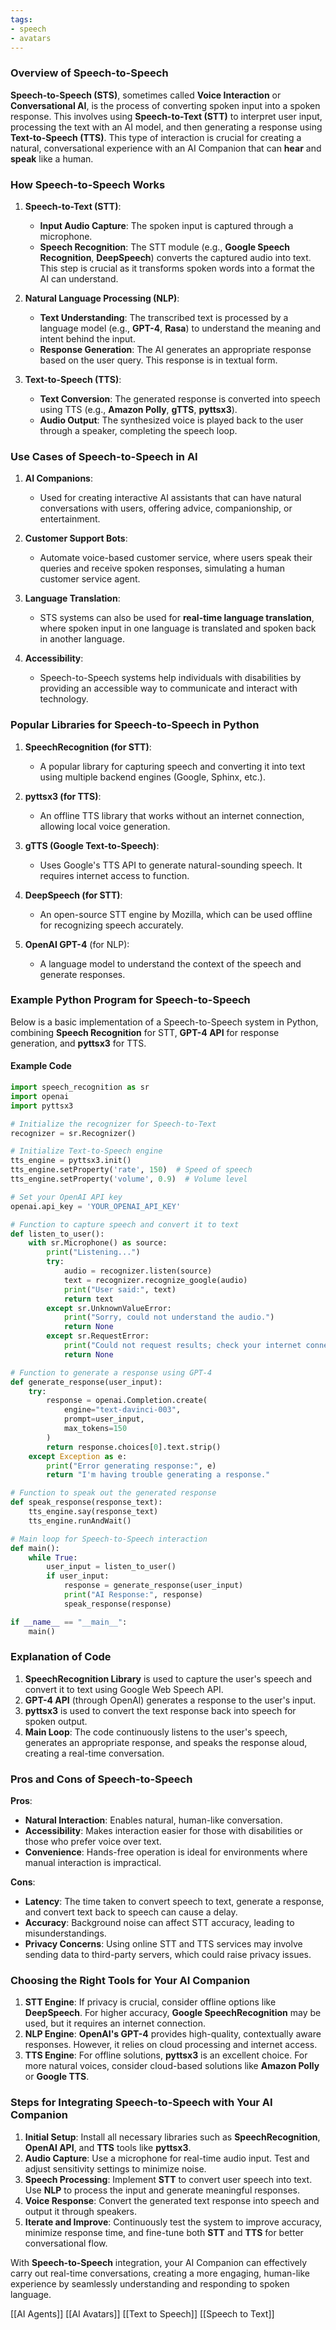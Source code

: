 ```yaml
---
tags:
- speech
- avatars
---
```


### Overview of Speech-to-Speech

**Speech-to-Speech (STS)**, sometimes called **Voice Interaction** or **Conversational AI**, is the process of converting spoken input into a spoken response. This involves using **Speech-to-Text (STT)** to interpret user input, processing the text with an AI model, and then generating a response using **Text-to-Speech (TTS)**. This type of interaction is crucial for creating a natural, conversational experience with an AI Companion that can **hear** and **speak** like a human.

### How Speech-to-Speech Works

1. **Speech-to-Text (STT)**:

    - **Input Audio Capture**: The spoken input is captured through a microphone.
    - **Speech Recognition**: The STT module (e.g., **Google Speech Recognition**, **DeepSpeech**) converts the captured audio into text. This step is crucial as it transforms spoken words into a format the AI can understand.

2. **Natural Language Processing (NLP)**:

    - **Text Understanding**: The transcribed text is processed by a language model (e.g., **GPT-4**, **Rasa**) to understand the meaning and intent behind the input.
    - **Response Generation**: The AI generates an appropriate response based on the user query. This response is in textual form.

3. **Text-to-Speech (TTS)**:

    - **Text Conversion**: The generated response is converted into speech using TTS (e.g., **Amazon Polly**, **gTTS**, **pyttsx3**).
    - **Audio Output**: The synthesized voice is played back to the user through a speaker, completing the speech loop.

### Use Cases of Speech-to-Speech in AI

1. **AI Companions**:

    - Used for creating interactive AI assistants that can have natural conversations with users, offering advice, companionship, or entertainment.

2. **Customer Support Bots**:

    - Automate voice-based customer service, where users speak their queries and receive spoken responses, simulating a human customer service agent.

3. **Language Translation**:

    - STS systems can also be used for **real-time language translation**, where spoken input in one language is translated and spoken back in another language.

4. **Accessibility**:

    - Speech-to-Speech systems help individuals with disabilities by providing an accessible way to communicate and interact with technology.

### Popular Libraries for Speech-to-Speech in Python

1. **SpeechRecognition (for STT)**:

    - A popular library for capturing speech and converting it into text using multiple backend engines (Google, Sphinx, etc.).

2. **pyttsx3 (for TTS)**:

    - An offline TTS library that works without an internet connection, allowing local voice generation.

3. **gTTS (Google Text-to-Speech)**:

    - Uses Google's TTS API to generate natural-sounding speech. It requires internet access to function.

4. **DeepSpeech (for STT)**:

    - An open-source STT engine by Mozilla, which can be used offline for recognizing speech accurately.

5. **OpenAI GPT-4** (for NLP):

    - A language model to understand the context of the speech and generate responses.

### Example Python Program for Speech-to-Speech

Below is a basic implementation of a Speech-to-Speech system in Python, combining **Speech Recognition** for STT, **GPT-4 API** for response generation, and **pyttsx3** for TTS.

#### Example Code

```python
import speech_recognition as sr
import openai
import pyttsx3

# Initialize the recognizer for Speech-to-Text
recognizer = sr.Recognizer()

# Initialize Text-to-Speech engine
tts_engine = pyttsx3.init()
tts_engine.setProperty('rate', 150)  # Speed of speech
tts_engine.setProperty('volume', 0.9)  # Volume level

# Set your OpenAI API key
openai.api_key = 'YOUR_OPENAI_API_KEY'

# Function to capture speech and convert it to text
def listen_to_user():
    with sr.Microphone() as source:
        print("Listening...")
        try:
            audio = recognizer.listen(source)
            text = recognizer.recognize_google(audio)
            print("User said:", text)
            return text
        except sr.UnknownValueError:
            print("Sorry, could not understand the audio.")
            return None
        except sr.RequestError:
            print("Could not request results; check your internet connection.")
            return None

# Function to generate a response using GPT-4
def generate_response(user_input):
    try:
        response = openai.Completion.create(
            engine="text-davinci-003",
            prompt=user_input,
            max_tokens=150
        )
        return response.choices[0].text.strip()
    except Exception as e:
        print("Error generating response:", e)
        return "I'm having trouble generating a response."

# Function to speak out the generated response
def speak_response(response_text):
    tts_engine.say(response_text)
    tts_engine.runAndWait()

# Main loop for Speech-to-Speech interaction
def main():
    while True:
        user_input = listen_to_user()
        if user_input:
            response = generate_response(user_input)
            print("AI Response:", response)
            speak_response(response)

if __name__ == "__main__":
    main()
```

### Explanation of Code

1. **SpeechRecognition Library** is used to capture the user's speech and convert it to text using Google Web Speech API.
2. **GPT-4 API** (through OpenAI) generates a response to the user's input.
3. **pyttsx3** is used to convert the text response back into speech for spoken output.
4. **Main Loop**: The code continuously listens to the user's speech, generates an appropriate response, and speaks the response aloud, creating a real-time conversation.

### Pros and Cons of Speech-to-Speech

**Pros**:

- **Natural Interaction**: Enables natural, human-like conversation.
- **Accessibility**: Makes interaction easier for those with disabilities or those who prefer voice over text.
- **Convenience**: Hands-free operation is ideal for environments where manual interaction is impractical.

**Cons**:

- **Latency**: The time taken to convert speech to text, generate a response, and convert text back to speech can cause a delay.
- **Accuracy**: Background noise can affect STT accuracy, leading to misunderstandings.
- **Privacy Concerns**: Using online STT and TTS services may involve sending data to third-party servers, which could raise privacy issues.

### Choosing the Right Tools for Your AI Companion

1. **STT Engine**: If privacy is crucial, consider offline options like **DeepSpeech**. For higher accuracy, **Google SpeechRecognition** may be used, but it requires an internet connection.
2. **NLP Engine**: **OpenAI's GPT-4** provides high-quality, contextually aware responses. However, it relies on cloud processing and internet access.
3. **TTS Engine**: For offline solutions, **pyttsx3** is an excellent choice. For more natural voices, consider cloud-based solutions like **Amazon Polly** or **Google TTS**.

### Steps for Integrating Speech-to-Speech with Your AI Companion

1. **Initial Setup**: Install all necessary libraries such as **SpeechRecognition**, **OpenAI API**, and **TTS** tools like **pyttsx3**.
2. **Audio Capture**: Use a microphone for real-time audio input. Test and adjust sensitivity settings to minimize noise.
3. **Speech Processing**: Implement **STT** to convert user speech into text. Use **NLP** to process the input and generate meaningful responses.
4. **Voice Response**: Convert the generated text response into speech and output it through speakers.
5. **Iterate and Improve**: Continuously test the system to improve accuracy, minimize response time, and fine-tune both **STT** and **TTS** for better conversational flow.

With **Speech-to-Speech** integration, your AI Companion can effectively carry out real-time conversations, creating a more engaging, human-like experience by seamlessly understanding and responding to spoken language.

[[AI Agents]]  [[AI Avatars]]  [[Text to Speech]]  [[Speech to Text]]